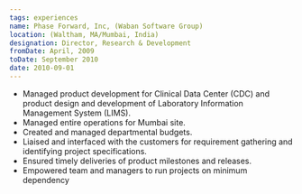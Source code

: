 ```yaml
---
tags: experiences
name: Phase Forward, Inc, (Waban Software Group)
location: (Waltham, MA/Mumbai, India)
designation: Director, Research & Development 
fromDate: April, 2009
toDate: September 2010
date: 2010-09-01
---
```


* Managed product development for Clinical Data Center (CDC) and product design and development of Laboratory Information Management System (LIMS).
* Managed entire operations for Mumbai site.
* Created and managed departmental budgets.
* Liaised and interfaced with the customers for requirement gathering and identifying project specifications.
* Ensured timely deliveries of product milestones and releases.
* Empowered team and managers to run projects on minimum dependency
